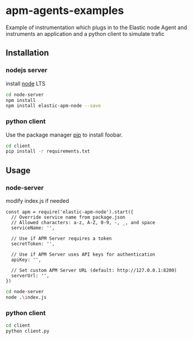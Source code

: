 # apm-agents-examples

Example of instrumentation which plugs in to the Elastic node Agent and instruments an application and a python client to simulate trafic

## Installation

### nodejs server

install [node](https://nodejs.org/en/download/current) LTS

```bash
cd node-server
npm install
npm install elastic-apm-node --save
```

### python client

Use the package manager [pip](https://pip.pypa.io/en/stable/) to install foobar.

```bash
cd client
pip install -r requirements.txt
```

## Usage

### node-server

modify index.js if needed

```JS
const apm = require('elastic-apm-node').start({
  // Override service name from package.json
  // Allowed characters: a-z, A-Z, 0-9, -, _, and space
  serviceName: '',

  // Use if APM Server requires a token
  secretToken: '',

  // Use if APM Server uses API keys for authentication
  apiKey: '',

  // Set custom APM Server URL (default: http://127.0.0.1:8200)
  serverUrl: '',
})
```

```bash
cd node-server
node .\index.js
```

### python client

```bash
cd client
python client.py
```